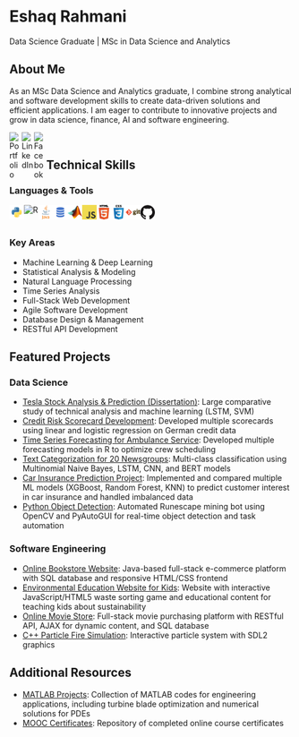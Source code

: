# Eshaq Rahmani
Data Science Graduate | MSc in Data Science and Analytics 

## About Me
As an MSc Data Science and Analytics graduate, I combine strong analytical and software development skills to create data-driven solutions and efficient applications. I am eager to contribute to innovative projects and grow in data science, finance, AI and software engineering.

[<img align="left" alt="Portfolio" width="22px" src="https://cdn.jsdelivr.net/npm/simple-icons@v3/icons/googlechrome.svg" />][website]
[<img align="left" alt="LinkedIn" width="22px" src="https://cdn.jsdelivr.net/npm/simple-icons@v3/icons/linkedin.svg" />][linkedin]
[<img align="left" alt="Facebook" width="22px" src="https://cdn.jsdelivr.net/npm/simple-icons@v3/icons/facebook.svg" />][facebook]

<br />

## Technical Skills

### Languages & Tools
<img align="left" alt="Python" width="26px" src="https://raw.githubusercontent.com/github/explore/80688e429a7d4ef2fca1e82350fe8e3517d3494d/topics/python/python.png" />
<img align="left" alt="R" width="26px" src="https://www.r-project.org/logo/Rlogo.svg" />
<img align="left" alt="Java" width="26px" src="https://raw.githubusercontent.com/github/explore/80688e429a7d4ef2fca1e82350fe8e3517d3494d/topics/java/java.png" />
<img align="left" alt="SQL" width="26px" src="https://raw.githubusercontent.com/github/explore/80688e429a7d4ef2fca1e82350fe8e3517d3494d/topics/sql/sql.png" />
<img align="left" alt="MATLAB" width="26px" src="https://raw.githubusercontent.com/github/explore/80688e429a7d4ef2fca1e82350fe8e3517d3494d/topics/matlab/matlab.png" />
<img align="left" alt="JavaScript" width="26px" src="https://raw.githubusercontent.com/github/explore/80688e429a7d4ef2fca1e82350fe8e3517d3494d/topics/javascript/javascript.png" />
<img align="left" alt="HTML5" width="26px" src="https://raw.githubusercontent.com/github/explore/80688e429a7d4ef2fca1e82350fe8e3517d3494d/topics/html/html.png" />
<img align="left" alt="CSS3" width="26px" src="https://raw.githubusercontent.com/github/explore/80688e429a7d4ef2fca1e82350fe8e3517d3494d/topics/css/css.png" />
<img align="left" alt="Git" width="26px" src="https://raw.githubusercontent.com/github/explore/80688e429a7d4ef2fca1e82350fe8e3517d3494d/topics/git/git.png" />
<img align="left" alt="GitHub" width="26px" src="https://raw.githubusercontent.com/github/explore/78df643247d429f6cc873026c0622819ad797942/topics/github/github.png" />

<br />
<br />

### Key Areas
- Machine Learning & Deep Learning
- Statistical Analysis & Modeling
- Natural Language Processing
- Time Series Analysis
- Full-Stack Web Development
- Agile Software Development
- Database Design & Management
- RESTful API Development

## Featured Projects

### Data Science
- [Tesla Stock Analysis & Prediction (Dissertation)](https://github.com/eshaq95/Tesla-Stock-Prediction-Analysis): Large comparative study of technical analysis and machine learning (LSTM, SVM)
- [Credit Risk Scorecard Development](https://github.com/eshaq95/Credit-Risk-Scoring-Project): Developed multiple scorecards using linear and logistic regression on German credit data
- [Time Series Forecasting for Ambulance Service](https://github.com/eshaq95/Time-Series-Forecasting-Ambulance-Service-Calls): Developed multiple forecasting models in R to optimize crew scheduling
- [Text Categorization for 20 Newsgroups](https://github.com/eshaq95/Text-Categorization-NLP-Newsgrouping): Multi-class classification using Multinomial Naive Bayes, LSTM, CNN, and BERT models
- [Car Insurance Prediction Project](https://github.com/eshaq95/Car-Insurance-Prediction-ML): Implemented and compared multiple ML models (XGBoost, Random Forest, KNN) to predict customer interest in car insurance and handled imbalanced data
- [Python Object Detection](https://github.com/eshaq95/RunescapeCV-MiningAI): Automated Runescape mining bot using OpenCV and PyAutoGUI for real-time object detection and task automation

### Software Engineering
- [Online Bookstore Website](https://github.com/eshaq95/Online-Book-Store): Java-based full-stack e-commerce platform with SQL database and responsive HTML/CSS frontend
- [Environmental Education Website for Kids](https://github.com/eshaq95/GarbageSorting-WebGame): Website with interactive JavaScript/HTML5  waste sorting game and educational content for teaching kids about sustainability 
- [Online Movie Store](https://github.com/eshaq95/Movie-store-restful-api): Full-stack movie purchasing platform with RESTful API, AJAX for dynamic content, and SQL database
- [C++ Particle Fire Simulation](https://github.com/eshaq95/Particle_explosion_Project): Interactive particle system with SDL2 graphics

## Additional Resources
- [MATLAB Projects](https://github.com/eshaq95/MATLAB-projects): Collection of MATLAB codes for engineering applications, including turbine blade optimization and numerical solutions for PDEs
- [MOOC Certificates](https://github.com/eshaq95/MOOC-certificates): Repository of completed online course certificates

[website]: https://eshaq95.github.io/Portfolio/
[linkedin]: https://www.linkedin.com/in/eshaq-rahmani-495043197/
[facebook]: http://www.facebook.com/isak.rahmani

